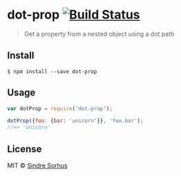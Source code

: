 # dot-prop [![Build Status](https://travis-ci.org/sindresorhus/dot-prop.svg?branch=master)](https://travis-ci.org/sindresorhus/dot-prop)

> Get a property from a nested object using a dot path


## Install

```
$ npm install --save dot-prop
```


## Usage

```js
var dotProp = require('dot-prop');

dotProp({foo: {bar: 'unicorn'}}, 'foo.bar');
//=> 'unicorn'
```


## License

MIT © [Sindre Sorhus](http://sindresorhus.com)
